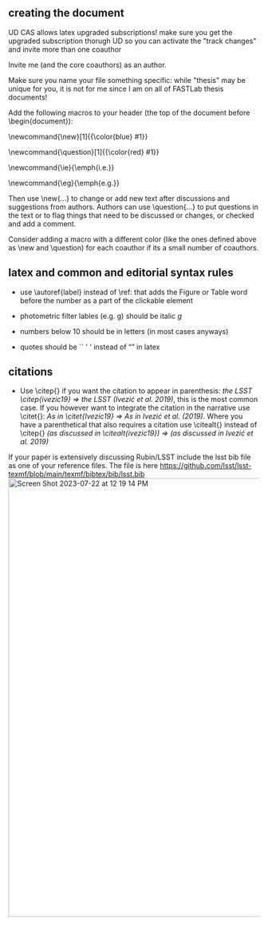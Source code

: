 ## creating the document

UD CAS allows latex upgraded subscriptions! make sure you get the upgraded subscription thorugh UD so you can activate the "track changes" and invite more than one coauthor

Invite me (and the core coauthors) as an author.

Make sure you name your file something specific: while "thesis" may be unique for you, it is not for me since I am on all of FASTLab thesis documents!

Add the following macros to your header (the top of the document before \begin{document}):

\newcommand{\new}[1]{{\color{blue} #1}}

\newcommand{\question}[1]{{\color{red} #1}}

\newcommand{\ie}{\emph{i.e.}}

\newcommand{\eg}{\emph{e.g.}}

Then use \new{...} to change or add new text after discussions and suggestions from authors. Authors can use \question{...} to put questions in the text or to flag things that need to be discussed or changes, or checked and add a comment.

Consider adding a macro with a different color (like the ones defined above as \new and \question) for each coauthor if its a small number of coauthors.

## latex and common and editorial syntax rules

- use \autoref{label} instead of \ref: that adds the Figure or Table word before the number as a part of the clickable element

- photometric filter lables (e.g. g) should be italic $g$

- numbers below 10 should be in letters (in most cases anyways)

- quotes should be `` ' ' instead of “” in latex

## citations
- Use \citep{} if you want the citation to appear in parenthesis: *the LSST \citep{ivezic19} => the LSST (Ivezić et al. 2019)*, this is the most common case. If you however want to integrate the citation in the narrative use \citet{}: *As in \citet{Ivezic19} => As in Ivezić et al. (2019)*. 
Where you have a parenthetical that also requires a citation use \citealt{} instead of \citep{} *(as discussed in \citealt{ivezic19}) => (as discussed in Ivezić et al. 2019)*

If your paper is extensively discussing Rubin/LSST include the lsst bib file as one of your reference files. The file is here https://github.com/lsst/lsst-texmf/blob/main/texmf/bibtex/bib/lsst.bib
<img width="880" alt="Screen Shot 2023-07-22 at 12 19 14 PM" src="https://github.com/fedhere/FASTlab/assets/1696902/6ad15861-ea25-4abc-bb57-b15705e9720e">



